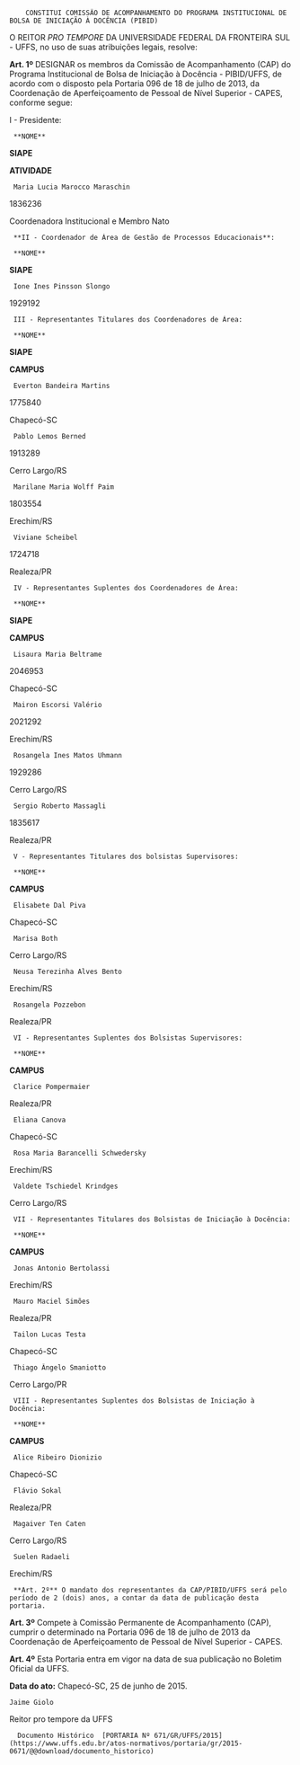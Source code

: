        CONSTITUI COMISSÃO DE ACOMPANHAMENTO DO PROGRAMA INSTITUCIONAL DE BOLSA DE INICIAÇÃO À DOCÊNCIA (PIBID)  

O REITOR *PRO TEMPORE* DA UNIVERSIDADE FEDERAL DA FRONTEIRA SUL - UFFS, no uso de suas atribuições legais, resolve:

 **Art. 1º** DESIGNAR os membros da Comissão de Acompanhamento (CAP) do Programa Institucional de Bolsa de Iniciação à Docência - PIBID/UFFS, de acordo com o disposto pela Portaria 096 de 18 de julho de 2013, da Coordenação de Aperfeiçoamento de Pessoal de Nível Superior - CAPES, conforme segue:

 I - Presidente:

     **NOME**

   **SIAPE**

   **ATIVIDADE**

     Maria Lucia Marocco Maraschin

   1836236

   Coordenadora Institucional e Membro Nato

     **II - Coordenador de Área de Gestão de Processos Educacionais**:

     **NOME**

   **SIAPE**

     Ione Ines Pinsson Slongo

   1929192 

     III - Representantes Titulares dos Coordenadores de Área:

     **NOME**

   **SIAPE**

   **CAMPUS**

     Everton Bandeira Martins

   1775840

   Chapecó-SC

     Pablo Lemos Berned

   1913289

   Cerro Largo/RS

     Marilane Maria Wolff Paim

   1803554

   Erechim/RS

     Viviane Scheibel

   1724718

   Realeza/PR

     IV - Representantes Suplentes dos Coordenadores de Área:

     **NOME**

   **SIAPE**

   **CAMPUS**

     Lisaura Maria Beltrame

   2046953

   Chapecó-SC

     Mairon Escorsi Valério

   2021292

   Erechim/RS

     Rosangela Ines Matos Uhmann

   1929286

   Cerro Largo/RS

     Sergio Roberto Massagli

   1835617

   Realeza/PR

     V - Representantes Titulares dos bolsistas Supervisores:

     **NOME**

   **CAMPUS**

     Elisabete Dal Piva

   Chapecó-SC

     Marisa Both

   Cerro Largo/RS

     Neusa Terezinha Alves Bento

   Erechim/RS

     Rosangela Pozzebon

   Realeza/PR

     VI - Representantes Suplentes dos Bolsistas Supervisores:

     **NOME**

   **CAMPUS**

     Clarice Pompermaier

   Realeza/PR

     Eliana Canova

   Chapecó-SC

     Rosa Maria Barancelli Schwedersky

   Erechim/RS

     Valdete Tschiedel Krindges

   Cerro Largo/RS

     VII - Representantes Titulares dos Bolsistas de Iniciação à Docência:

     **NOME**

   **CAMPUS**

     Jonas Antonio Bertolassi

   Erechim/RS

     Mauro Maciel Simões

   Realeza/PR

     Tailon Lucas Testa

   Chapecó-SC

     Thiago Ângelo Smaniotto

   Cerro Largo/PR

     VIII - Representantes Suplentes dos Bolsistas de Iniciação à Docência:

     **NOME**

   **CAMPUS**

     Alice Ribeiro Dionizio

   Chapecó-SC

     Flávio Sokal

   Realeza/PR

     Magaiver Ten Caten

   Cerro Largo/RS

     Suelen Radaeli

   Erechim/RS

     **Art. 2º** O mandato dos representantes da CAP/PIBID/UFFS será pelo período de 2 (dois) anos, a contar da data de publicação desta portaria.

 **Art. 3º** Compete à Comissão Permanente de Acompanhamento (CAP), cumprir o determinado na Portaria 096 de 18 de julho de 2013 da Coordenação de Aperfeiçoamento de Pessoal de Nível Superior - CAPES.

 **Art. 4º** Esta Portaria entra em vigor na data de sua publicação no Boletim Oficial da UFFS.

  

   **Data do ato:** Chapecó-SC, 25 de junho de 2015.   
 

    Jaime Giolo   
 Reitor pro tempore da UFFS 

      Documento Histórico  [PORTARIA Nº 671/GR/UFFS/2015](https://www.uffs.edu.br/atos-normativos/portaria/gr/2015-0671/@@download/documento_historico)     
      